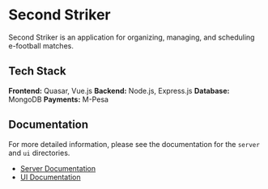 # Second Striker

Second Striker is an application for organizing, managing, and scheduling e-football matches.

## Tech Stack

**Frontend:** Quasar, Vue.js
**Backend:** Node.js, Express.js
**Database:** MongoDB
**Payments:** M-Pesa

## Documentation

For more detailed information, please see the documentation for the `server` and `ui` directories.

*   [Server Documentation](./server/README.md)
*   [UI Documentation](./ui/README.md)
